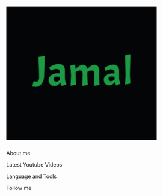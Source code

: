 # <img src="https://github.com/FlyingPie432/FlyingPie432/raw/main/assets/jamal.gif" alt="Jamal GIF" width="400" />

About me

Latest Youtube Videos

Language and Tools

Follow me
